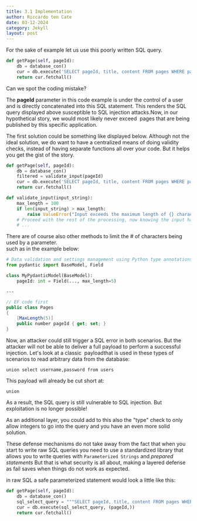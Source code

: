 ```yaml
---
title: 3.1 Implementation
author: Riccardo ten Cate
date: 03-12-2024
category: Jekyll
layout: post
---
```


For the sake of example let us use this poorly written SQL query.

```python
def getPage(self, pageId):
    db = database_con()
    cur = db.execute('SELECT pageId, title, content FROM pages WHERE pageId=' + pageId)
    return cur.fetchall()
```
 
Can we spot the coding mistake?  
  
The **pageId** parameter in this code example is under the control of a user and is directly concatenated into this SQL statement. This renders the SQL query displayed above susceptible to SQL injection attacks.Now, in our hypothetical story, we would most likely never exceed  pages that are being published by this specific application.

The first solution could be something like displayed below. Although not the ideal solution, we do want to have a centralized means of doing validity checks, instead of having separate functions all over your code. But it helps you get the gist of the story.

```python
def getPage(self, pageId):
    db = database_con()
    filtered = validate_input(pageId)
    cur = db.execute('SELECT pageId, title, content FROM pages WHERE pageId=' + filtered)
    return cur.fetchall()

def validate_input(input_string):
    max_length = 100
    if len(input_string) > max_length:
        raise ValueError("Input exceeds the maximum length of {} characters".format(max_length))
    # Proceed with the rest of the processing, now knowing the input has a valid length
    # ...
```

There are of course also other methods to limit the # of characters being used by a parameter.  
such as in the example below:

```python
# Data validation and settings management using Python type annotations
from pydantic import BaseModel, Field

class MyPydanticModel(BaseModel):
    pageId: int = Field(..., max_length=5)
```

`---`

```c#
// EF code first
public class Pages
{
    [MaxLength(5)]
    public number pageId { get; set; }
}
```

Now, an attacker could still trigger a SQL error in both scenarios. But the attacker will not be able to deliver a full payload to perform a successful injection. Let's look at a classic  payloadthat is used in these types of scenarios to read arbitrary data from the database:

`union select username,password from users`

This payload will already be cut short at: 

`union`

As a result, the SQL query is still vulnerable to SQL injection. But exploitation is no longer possible!

As an additional layer, you could add to this also the "type" check to only allow integers to go into the query and you have an even more solid solution.

These defense mechanisms do not take away from the fact that when you start to write raw SQL queries you need to use a standardized library that allows you to write queries with `Parameterized Strings` and _prepared statements_ But that is what security is all about, making a layered defense as fail saves when things do not work as expected.

in raw SQL a safe parameterized statement would look a little like this:

```python
def getPage(self, pageId):
    db = database_con()
    sql_select_query = """SELECT pageId, title, content FROM pages WHERE pageId=?"""
    cur = db.execute(sql_select_query, (pageId,))
    return cur.fetchall()
```

